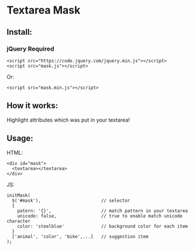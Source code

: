 # Textarea Mask

## Install:
### jQuery Required
```
<script src="https://code.jquery.com/jquery.min.js"></script>
<script src="mask.js"></script>
```
Or:
```
<script src="mask.min.js"></script>
```

## How it works:

Highlight attributes which was put in your textarea!

## Usage:
HTML:
```
<div id="mask">
  <textarea></textarea>
</div>
```
JS:
```
initMask(
  $('#mask'),                       // selector
  {
    patern: '{}',                   // match pattern in your textarea
    unicode: false,                 // true to enable match unicode character
    color: 'steelblue'              // background color for each item
  }
  ['animal', 'color', 'bike',...]   // suggestion item
);
  
```
